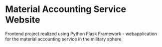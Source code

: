 # Material Accounting Service Website

Frontend project realized using Python Flask Framework - webapplication for 
the material accounting service in the military sphere.
